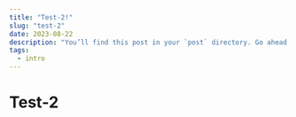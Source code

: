 ```yaml
---
title: "Test-2!"
slug: "test-2"
date: 2023-08-22
description: "You’ll find this post in your `post` directory. Go ahead and edit it and re-build the site to see your changes. You can rebuild the site in many different ways, but the most common way is to run `npm start`, which launches a web server and"
tags:
  - intro
---
```


# Test-2
